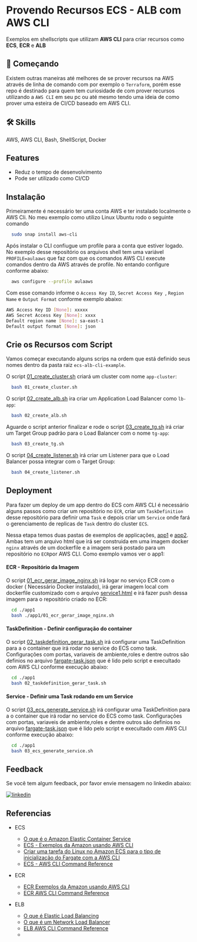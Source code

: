 # Provendo Recursos ECS - ALB com AWS CLI

Exemplos em shellscripts que utilizam **AWS CLI** para criar recursos como **ECS**, **ECR** e **ALB**

## 🚀 Começando

Existem outras maneiras até melhores de se prover recursos na AWS através de linha de comando com por exemplo o
`Terraform`, porém esse repo é destinado para quem tem curiosidade de com prover recursos utilizando a `AWS CLI` em seu
pc ou até mesmo tendo uma ideia de como prover uma esteira de CI/CD baseado em AWS CLI.

## 🛠 Skills

AWS, AWS CLI, Bash, ShellScript, Docker

## Features

- Reduz o tempo de desenvolvimento
- Pode ser utilizado como CI/CD

## Instalação

Primeiramente é necessário ter uma conta AWS e ter instalado localmente o AWS Cli. No meu exemplo como utilizo Linux
Ubuntu rodo o seguinte comando

```bash
  sudo snap install aws-cli
```

Após instalar o CLI confiugue um profile para a conta que estiver logado. No exemplo desse repositório os arquivos shell
tem uma variável `PROFILE=aulaaws` que faz com que os comandos AWS CLI execute comandos dentro da AWS através de
profile. No entando configure conforme abaixo:

```bash
  aws configure --profile aulaaws
```

Com esse comando informe o `Access Key ID`, `Secret Access Key `, `Region Name` e `Output Format` conforme exemplo
abaixo:

```bash
AWS Access Key ID [None]: xxxxx
AWS Secret Access Key [None]: xxxx
Default region name [None]: sa-east-1
Default output format [None]: json

```

## Crie os Recursos com Script

Vamos começar executando alguns scrips na ordem que está definido seus nomes dentro da pasta raiz `ecs-alb-cli-example`.

O script [01_create_cluster.sh](01_create_cluster.sh) criará um cluster com nome `app-cluster`:

```bash
  bash 01_create_cluster.sh
```

O script [02_create_alb.sh](02_create_alb.sh) ira criar um Application Load Balancer como `lb-app`:

```bash
  bash 02_create_alb.sh
```

Aguarde o script anterior finalizar e rode o script [03_create_tg.sh](03_create_tg.sh) irá criar um Target Group padrão
para o Load Balancer com o nome `tg-app`:

```bash
  bash 03_create_tg.sh
```

O script [04_create_listener.sh](04_create_listener.sh) irá criar um Listener para que o Load Balancer possa integrar
com o Target Group:

```bash
  bash 04_create_listener.sh
```

## Deployment

Para fazer um deploy de um app dentro do ECS com AWS CLI é necessário alguns passos como criar um repositório no `ECR`,
criar um `TaskDefinition` desse repositório para definir uma `Task` e depois criar um `Service` onde fará o
gerenciamento de replicas de `Task` dentro do cluster `ECS`.

Nessa etapa temos duas pastas de exemplos de applicações, [app1](./app1) e [app2](./app2). Ambas tem um arquivo html que
irá ser construida em uma imagem docker `nginx` através de um dockerfile e a imagem será postado para um repositório no
`ECR`por AWS CLI. Como exemplo vamos ver o app1:

#### ECR - Repositório da Imagem

O script [01_ecr_gerar_image_nginx.sh](./app1/01_ecr_gerar_image_nginx.sh) irá logar no serviço ECR com o docker (
Necessário Docker instalado), irá gerar imagem local com dockerfile customizado com o
arquivo [service1.html](./app1/service1.html) e irá fazer push dessa imagem para o repositório criado no ECR:

```bash
  cd ./app1
  bash ./app1/01_ecr_gerar_image_nginx.sh
```

#### TaskDefinition - Definir configuração do container

O script [02_taskdefinition_gerar_task.sh](./app1/02_taskdefinition_gerar_task.sh) irá configurar uma TaskDefinition
para a o container que irá rodar no service do ECS como task. Configurações com portas, variaveis de ambiente,roles e
dentre outros são definios no arquivo [fargate-task.json](./app1/fargate-task.json) que é lido pelo script e execultado
com AWS CLI conforme execução abaixo:

```bash
  cd ./app1
  bash 02_taskdefinition_gerar_task.sh
```

#### Service - Definir uma Task rodando em um Service

O script [03_ecs_generate_service.sh](./app1/03_ecs_generate_service.sh) irá configurar uma TaskDefinition para a o
container que irá rodar no service do ECS como task. Configurações com portas, variaveis de ambiente,roles e dentre
outros são definios no arquivo [fargate-task.json](./app1/fargate-task.json) que é lido pelo script e execultado com AWS
CLI conforme execução abaixo:

```bash
  cd ./app1
  bash 03_ecs_generate_service.sh
```


## Feedback

Se você tem algum feedback, por favor envie mensagem no linkedin abaixo:

[![linkedin](https://img.shields.io/badge/linkedin-0A66C2?style=for-the-badge&logo=linkedin&logoColor=white)](https://www.linkedin.com/in/william-reges-lima/)


## Referencias

* ECS
  * [O que é o Amazon Elastic Container Service](https://docs.aws.amazon.com/pt_br/AmazonECS/latest/developerguide/Welcome.html)
  * [ECS - Exemplos da Amazon usando AWS CLI](https://docs.aws.amazon.com/pt_br/cli/latest/userguide/cli_ecs_code_examples.html)
  * [Criar uma tarefa do Linux no Amazon ECS para o tipo de inicialização do Fargate com a AWS CLI](https://docs.aws.amazon.com/pt_br/AmazonECS/latest/developerguide/ECS_AWSCLI_Fargate.html)
  * [ECS - AWS CLI Command Reference](https://awscli.amazonaws.com/v2/documentation/api/latest/reference/ecs/index.html)

* ECR
  * [ECR Exemplos da Amazon usando AWS CLI](https://docs.aws.amazon.com/pt_br/cli/latest/userguide/cli_ecr_code_examples.html)
  * [ECR AWS CLI Command Reference](https://awscli.amazonaws.com/v2/documentation/api/latest/reference/ecr/index.html)

* ELB
  * [O que é Elastic Load Balancing](https://docs.aws.amazon.com/pt_br/elasticloadbalancing/latest/userguide/what-is-load-balancing.html)
  * [O que é um Network Load Balancer](https://docs.aws.amazon.com/pt_br/elasticloadbalancing/latest/network/introduction.html)
  * [ELB AWS CLI Command Reference](https://awscli.amazonaws.com/v2/documentation/api/latest/reference/elbv2/index.html)
  * 
